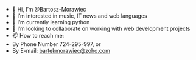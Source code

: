 - 👋 Hi, I’m @Bartosz-Morawiec
- 👀 I’m interested in music, IT news and web languages
- 🌱 I’m currently learning python
- 💞️ I’m looking to collaborate on working with web development projects
- 📫 How to reach me: 
- By Phone Number 724-295-997, or
- By E-mail: bartekmorawiec@zoho.com

<!---
Bartosz-Morawiec/Bartosz-Morawiec is a ✨ special ✨ repository because its `README.md` (this file) appears on your GitHub profile.
You can click the Preview link to take a look at your changes.
--->
